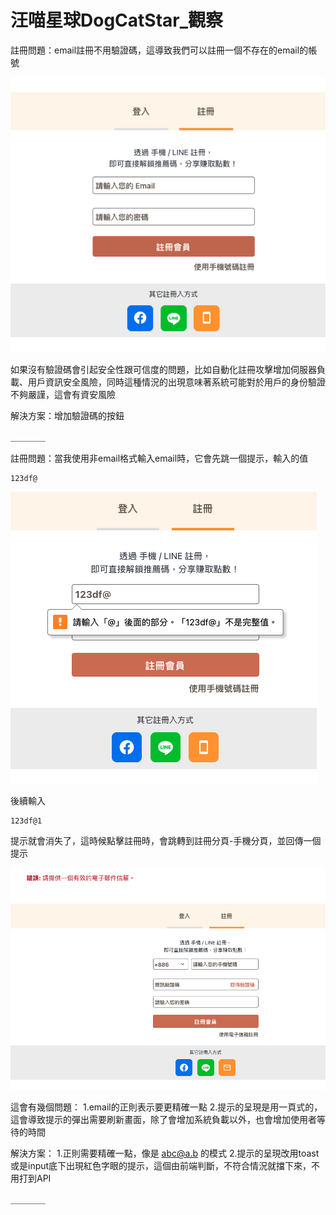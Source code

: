 # 汪喵星球DogCatStar_觀察

註冊問題：email註冊不用驗證碼，這導致我們可以註冊一個不存在的email的帳號

![](mdFile/media/Xnip2024-01-01_20-17-49.jpg)

如果沒有驗證碼會引起安全性跟可信度的問題，比如自動化註冊攻擊增加伺服器負載、用戶資訊安全風險，同時這種情況的出現意味著系統可能對於用戶的身份驗證不夠嚴謹，這會有資安風險

解決方案：增加驗證碼的按鈕

＿＿＿＿


註冊問題：當我使用非email格式輸入email時，它會先跳一個提示，輸入的值

```
123df@

```

![](mdFile/media/Xnip2024-01-01_20-40-46.jpg)

後續輸入

```
123df@1

```

提示就會消失了，這時候點擊註冊時，會跳轉到註冊分頁-手機分頁，並回傳一個提示

![](mdFile/media/Xnip2024-01-01_20-39-12.jpg)

這會有幾個問題：
1.email的正則表示要更精確一點
2.提示的呈現是用一頁式的，這會導致提示的彈出需要刷新畫面，除了會增加系統負載以外，也會增加使用者等待的時間

解決方案：
1.正則需要精確一點，像是 abc@a.b 的模式
2.提示的呈現改用toast或是input底下出現紅色字眼的提示，這個由前端判斷，不符合情況就擋下來，不用打到API


＿＿＿＿

